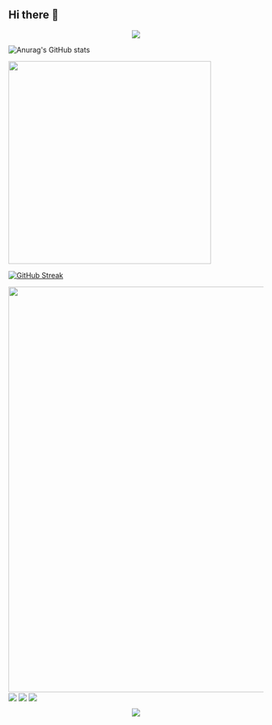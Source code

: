 ## Hi there 👋

<!--
**hmy21/hmy21** is a ✨ _special_ ✨ repository because its `README.md` (this file) appears on your GitHub profile.

Here are some ideas to get you started:
-->
<p align="center">
<img src="https://capsule-render.vercel.app/api?type=waving&color=timeGradient&height=300&&section=header&text={TITLE}&fontSize=90&fontAlign=50&fontAlignY=30&desc={SUB_TITLE}&descAlign=50&descSize=30&descAlignY=60&animation=twinkling" />
</p>

![Anurag's GitHub stats](https://github-readme-stats.vercel.app/api?username=hmy21&show_icons=true&theme=radical)

<img align="center" width="400" src="https://github-readme-stats.vercel.app/api?username={hmy21}&theme=transparent&include_all_commits=true&show_icons=true&hide_border=true" />

[![GitHub Streak](https://streak-stats.demolab.com?user=hmy21&theme=blux)](https://git.io/streak-stats)

<img width="800" src="https://github-readme-activity-graph.vercel.app/graph?username={hmy21}&theme=github-compact&hide_border=true&area=true" />

<img align="center" src="https://github-readme-stats.vercel.app/api/wakatime?username={hmy21}&theme=transparent&hide_border=true&layout=compact&langs_count=22" />

<img align="center" src="https://github-readme-stats.vercel.app/api/top-langs/?username={hmy21}&theme=transparent&hide_border=true&layout=donut-vertical&langs_count=6" />

<img align="center" src="https://skillicons.dev/icons?i=cpp,java,linux,cs,cmake,md,mysql,git,html,py,r,react,gcp&theme=light" />

<p align="center">
<img src="https://capsule-render.vercel.app/api?type=waving&color=timeGradient&height=300&&section=footer&text={TITLE}&fontSize=90&fontAlign=50&fontAlignY=70&desc={SUB_TITLE}&descAlign=50&descSize=30&descAlignY=40&animation=twinkling" />
</p>


